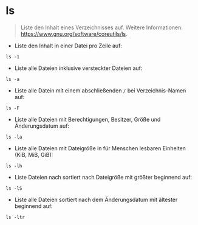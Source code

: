 # ls

> Liste den Inhalt eines Verzeichnisses auf.
> Weitere Informationen: <https://www.gnu.org/software/coreutils/ls>.

- Liste den Inhalt in einer Datei pro Zeile auf:

`ls -1`

- Liste alle Dateien inklusive versteckter Dateien auf:

`ls -a`

- Liste alle Datein mit einem abschließenden `/` bei Verzeichnis-Namen auf:

`ls -F`

- Liste alle Dateien mit Berechtigungen, Besitzer, Größe und Änderungsdatum auf:

`ls -la`

- Liste alle Dateien mit Dateigröße in für Menschen lesbaren Einheiten (KiB, MiB, GiB):

`ls -lh`

- Liste Dateien nach sortiert nach Dateigröße mit größter beginnend auf:

`ls -lS`

- Liste alle Dateien sortiert nach dem Änderungsdatum mit ältester beginnend auf:

`ls -ltr`
